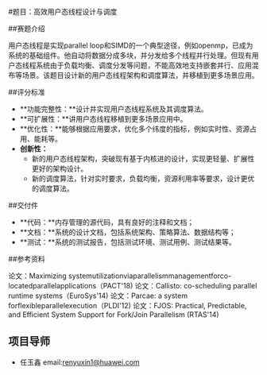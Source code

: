 #题目：高效用户态线程设计与调度

##赛题介绍

用户态线程是实现parallel loop和SIMD的一个典型途径，例如openmp，已成为系统的基础组件。他自动将数据分成多块，并分发给多个线程并行处理。但现有用户态线程系统由于负载均衡、调度分发等问题，不能高效地支持嵌套并行、应用混布等场景。该题目设计新的用户态线程架构和调度算法，并移植到更多场景应用。

##评分标准

- **功能完整性：**设计并实现用户态线程系统及其调度算法。
- **可扩展性：**讲用户态线程移植到更多场景应用中。
- **优化性：**能够根据应用要求，优化多个纬度的指标，例如实时性、资源占用、能耗等。
- **创新性：**
  - 新的用户态线程架构，突破现有基于内核进的设计，实现更轻量、扩展性更好的架构设计。
  - 新的调度算法，针对实时要求，负载均衡，资源利用率等要求，设计更优的调度算法。


##交付件

- **代码：**内存管理的源代码，具有良好的注释和文档；
- **文档：**系统的设计文档，包括系统架构、策略算法、数据结构等；
- **测试：**系统的测试报告，包括测试环境、测试用例、测试结果等。

##参考资料

论文：Maximizing systemutilizationviaparallelismmanagementforco-locatedparallelapplications（PACT'18)
论文：Callisto: co-scheduling parallel runtime systems（EuroSys'14)
论文：Parcae: a system forflexibleparallelexecution（PLDI'12)
论文：FJOS: Practical, Predictable, and Efficient System Support for Fork/Join Parallelism (RTAS'14)

## 项目导师

- 任玉鑫 email:renyuxin1@huawei.com
